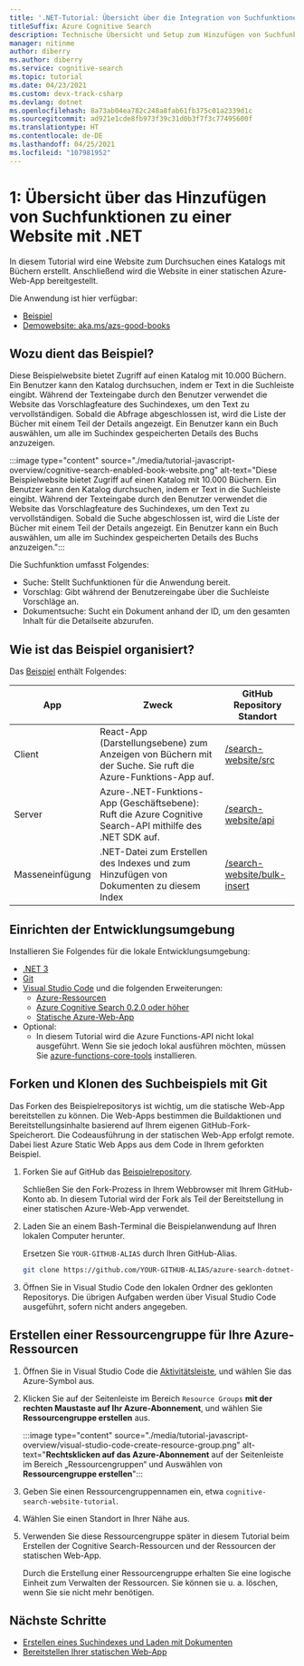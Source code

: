 ```yaml
---
title: '.NET-Tutorial: Übersicht über die Integration von Suchfunktionen'
titleSuffix: Azure Cognitive Search
description: Technische Übersicht und Setup zum Hinzufügen von Suchfunktionen zu einer Website und zum Bereitstellen in einer statischen Azure-Web-App mit .NET
manager: nitinme
author: diberry
ms.author: diberry
ms.service: cognitive-search
ms.topic: tutorial
ms.date: 04/23/2021
ms.custom: devx-track-csharp
ms.devlang: dotnet
ms.openlocfilehash: 8a73ab04ea782c248a8fab61fb375c01a2339d1c
ms.sourcegitcommit: ad921e1cde8fb973f39c31d0b3f7f3c77495600f
ms.translationtype: HT
ms.contentlocale: de-DE
ms.lasthandoff: 04/25/2021
ms.locfileid: "107981952"
---
```

# <a name="1---overview-of-adding-search-to-a-website-with-net"></a>1: Übersicht über das Hinzufügen von Suchfunktionen zu einer Website mit .NET

In diesem Tutorial wird eine Website zum Durchsuchen eines Katalogs mit Büchern erstellt. Anschließend wird die Website in einer statischen Azure-Web-App bereitgestellt. 

Die Anwendung ist hier verfügbar: 
* [Beispiel](https://github.com/azure-samples/azure-search-dotnet-samples/tree/master/search-website)
* [Demowebsite: aka.ms/azs-good-books](https://aka.ms/azs-good-books)

## <a name="what-does-the-sample-do"></a>Wozu dient das Beispiel? 

Diese Beispielwebsite bietet Zugriff auf einen Katalog mit 10.000 Büchern. Ein Benutzer kann den Katalog durchsuchen, indem er Text in die Suchleiste eingibt. Während der Texteingabe durch den Benutzer verwendet die Website das Vorschlagfeature des Suchindexes, um den Text zu vervollständigen. Sobald die Abfrage abgeschlossen ist, wird die Liste der Bücher mit einem Teil der Details angezeigt. Ein Benutzer kann ein Buch auswählen, um alle im Suchindex gespeicherten Details des Buchs anzuzeigen. 

:::image type="content" source="./media/tutorial-javascript-overview/cognitive-search-enabled-book-website.png" alt-text="Diese Beispielwebsite bietet Zugriff auf einen Katalog mit 10.000 Büchern. Ein Benutzer kann den Katalog durchsuchen, indem er Text in die Suchleiste eingibt. Während der Texteingabe durch den Benutzer verwendet die Website das Vorschlagfeature des Suchindexes, um den Text zu vervollständigen. Sobald die Suche abgeschlossen ist, wird die Liste der Bücher mit einem Teil der Details angezeigt. Ein Benutzer kann ein Buch auswählen, um alle im Suchindex gespeicherten Details des Buchs anzuzeigen.":::

Die Suchfunktion umfasst Folgendes: 

* Suche: Stellt Suchfunktionen für die Anwendung bereit.
* Vorschlag: Gibt während der Benutzereingabe über die Suchleiste Vorschläge an.
* Dokumentsuche: Sucht ein Dokument anhand der ID, um den gesamten Inhalt für die Detailseite abzurufen.

## <a name="how-is-the-sample-organized"></a>Wie ist das Beispiel organisiert?

Das [Beispiel](https://github.com/Azure-Samples/azure-search-dotnet-samples/tree/master/search-website) enthält Folgendes:

|App|Zweck|GitHub<br>Repository<br>Standort|
|--|--|--|
|Client|React-App (Darstellungsebene) zum Anzeigen von Büchern mit der Suche. Sie ruft die Azure-Funktions-App auf. |[/search-website/src](https://github.com/Azure-Samples/azure-search-dotnet-samples/tree/master/search-website/src)|
|Server|Azure-.NET-Funktions-App (Geschäftsebene): Ruft die Azure Cognitive Search-API mithilfe des .NET SDK auf. |[/search-website/api](https://github.com/Azure-Samples/azure-search-dotnet-samples/tree/master/search-website/api)|
|Masseneinfügung|.NET-Datei zum Erstellen des Indexes und zum Hinzufügen von Dokumenten zu diesem Index|[/search-website/bulk-insert](https://github.com/Azure-Samples/azure-search-dotnet-samples/tree/master/search-website/bulk-insert)|

## <a name="set-up-your-development-environment"></a>Einrichten der Entwicklungsumgebung

Installieren Sie Folgendes für die lokale Entwicklungsumgebung: 

- [.NET 3](https://dotnet.microsoft.com/download/dotnet/5.0)  
- [Git](https://git-scm.com/downloads)
- [Visual Studio Code](https://code.visualstudio.com/) und die folgenden Erweiterungen:
    - [Azure-Ressourcen](https://marketplace.visualstudio.com/items?itemName=ms-azuretools.vscode-azureresourcegroups)
    - [Azure Cognitive Search 0.2.0 oder höher](https://marketplace.visualstudio.com/items?itemName=ms-azuretools.vscode-azurecognitivesearch)
    - [Statische Azure-Web-App](https://marketplace.visualstudio.com/items?itemName=ms-azuretools.vscode-azurestaticwebapps) 
- Optional:
    - In diesem Tutorial wird die Azure Functions-API nicht lokal ausgeführt. Wenn Sie sie jedoch lokal ausführen möchten, müssen Sie [azure-functions-core-tools](/azure/azure-functions/functions-run-local?tabs=linux%2Ccsharp%2Cbash#install-the-azure-functions-core-tools) installieren.

## <a name="fork-and-clone-the-search-sample-with-git"></a>Forken und Klonen des Suchbeispiels mit Git

Das Forken des Beispielrepositorys ist wichtig, um die statische Web-App bereitstellen zu können. Die Web-Apps bestimmen die Buildaktionen und Bereitstellungsinhalte basierend auf Ihrem eigenen GitHub-Fork-Speicherort. Die Codeausführung in der statischen Web-App erfolgt remote. Dabei liest Azure Static Web Apps aus dem Code in Ihrem geforkten Beispiel.

1. Forken Sie auf GitHub das [Beispielrepository](https://github.com/Azure-Samples/azure-search-dotnet-samples). 

    Schließen Sie den Fork-Prozess in Ihrem Webbrowser mit Ihrem GitHub-Konto ab. In diesem Tutorial wird der Fork als Teil der Bereitstellung in einer statischen Azure-Web-App verwendet. 

1. Laden Sie an einem Bash-Terminal die Beispielanwendung auf Ihren lokalen Computer herunter. 

    Ersetzen Sie `YOUR-GITHUB-ALIAS` durch Ihren GitHub-Alias. 

    ```bash
    git clone https://github.com/YOUR-GITHUB-ALIAS/azure-search-dotnet-samples
    ```

1. Öffnen Sie in Visual Studio Code den lokalen Ordner des geklonten Repositorys. Die übrigen Aufgaben werden über Visual Studio Code ausgeführt, sofern nicht anders angegeben.

## <a name="create-a-resource-group-for-your-azure-resources"></a>Erstellen einer Ressourcengruppe für Ihre Azure-Ressourcen

1. Öffnen Sie in Visual Studio Code die [Aktivitätsleiste](https://code.visualstudio.com/docs/getstarted/userinterface), und wählen Sie das Azure-Symbol aus. 
1. Klicken Sie auf der Seitenleiste im Bereich `Resource Groups` **mit der rechten Maustaste auf Ihr Azure-Abonnement**, und wählen Sie **Ressourcengruppe erstellen** aus.

    :::image type="content" source="./media/tutorial-javascript-overview/visual-studio-code-create-resource-group.png" alt-text="**Rechtsklicken auf das Azure-Abonnement** auf der Seitenleiste im Bereich „Ressourcengruppen“ und Auswählen von **Ressourcengruppe erstellen**":::
1. Geben Sie einen Ressourcengruppennamen ein, etwa `cognitive-search-website-tutorial`. 
1. Wählen Sie einen Standort in Ihrer Nähe aus.
1. Verwenden Sie diese Ressourcengruppe später in diesem Tutorial beim Erstellen der Cognitive Search-Ressourcen und der Ressourcen der statischen Web-App. 

    Durch die Erstellung einer Ressourcengruppe erhalten Sie eine logische Einheit zum Verwalten der Ressourcen. Sie können sie u. a. löschen, wenn Sie sie nicht mehr benötigen.

## <a name="next-steps"></a>Nächste Schritte

* [Erstellen eines Suchindexes und Laden mit Dokumenten](tutorial-csharp-create-load-index.md)
* [Bereitstellen Ihrer statischen Web-App](tutorial-csharp-deploy-static-web-app.md)
